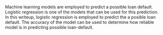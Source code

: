 Machine learning models are employed to predict a possible loan default. Logistic regression is one of the models that can be used for this prediction. In this writeup, logistic regression is employed to predict the a posible loan default. 
The accuracy of the model can be used to determine how reliable model is in predicting possible loan-default.

